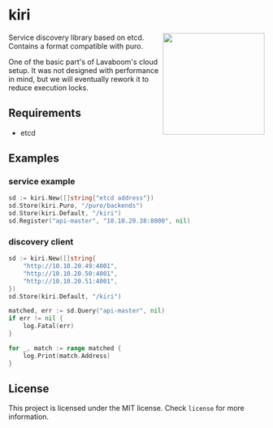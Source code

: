 # kiri

<img src="https://mail.lavaboom.com/img/Lavaboom-logo.svg" align="right" width="200px" />

Service discovery library based on etcd. Contains a format compatible with puro.

One of the basic part's of Lavaboom's cloud setup. It was not designed with performance
in mind, but we will eventually rework it to reduce execution locks.

## Requirements

 - etcd

## Examples 

### service example

```go
sd := kiri.New([]string{"etcd address"})
sd.Store(kiri.Puro, "/puro/backends")
sd.Store(kiri.Default, "/kiri")
sd.Register("api-master", "10.10.20.38:8000", nil)
```

### discovery client

```go
sd := kiri.New([]string{
    "http://10.10.20.49:4001",
    "http://10.10.20.50:4001",
    "http://10.10.20.51:4001",
})
sd.Store(kiri.Default, "/kiri")

matched, err := sd.Query("api-master", nil)
if err != nil {
    log.Fatal(err)
}

for _, match := range matched {
    log.Print(match.Address)
}
```

## License

This project is licensed under the MIT license. Check `license` for more
information.